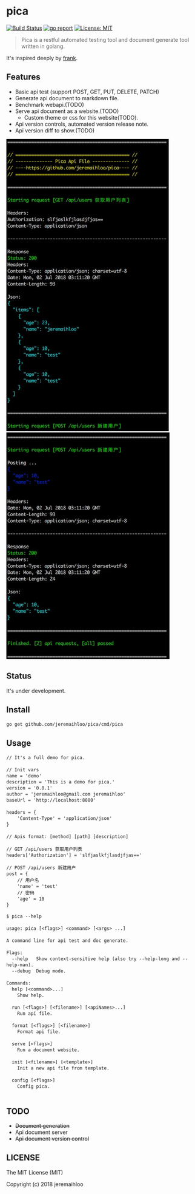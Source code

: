 # pica

[![Build Status](https://travis-ci.org/jeremaihloo/pica.svg?branch=master)](https://travis-ci.org/jeremaihloo/pica)
[![go report](https://goreportcard.com/badge/github.com/jeremaihloo/pica)](https://goreportcard.com/badge/github.com/jeremaihloo/pica)
[![License: MIT](https://img.shields.io/badge/License-MIT-blue.svg)](http://www.gnu.org/licenses/gpl-3.0)
> Pica is a restful automated testing tool and document generate tool written in golang.

It's inspired deeply by [frank](https://github.com/txthinking/frank).

## Features

- Basic api test (support POST, GET, PUT, DELETE, PATCH)
- Generate api document to markdown file.
- Benchmark webapi.(TODO)
- Serve api document as a website.(TODO)
    - Custom theme or css for this website(TODO).
- Api version controls, automated version release note.
- Api version diff to show.(TODO)

![screenshots/1.jpg](screenshots/1.jpg)
![screenshots/2.jpg](screenshots/2.jpg)
## Status

It's under development.

## Install

```console
go get github.com/jeremaihloo/pica/cmd/pica
```

## Usage

```
// It's a full demo for pica.

// Init vars
name = 'demo'
description = 'This is a demo for pica.'
version = '0.0.1'
author = 'jeremaihloo@gmail.com jeremaihloo'
baseUrl = 'http://localhost:8080'

headers = {
    'Content-Type' = 'application/json'
}

// Apis format: [method] [path] [description]

// GET /api/users 获取用户列表
headers['Authorization'] = 'slfjaslkfjlasdjfjas=='

// POST /api/users 新建用户
post = {
    // 用户名
    'name' = 'test'
    // 密码
    'age' = 10
}
```

```console
$ pica --help

usage: pica [<flags>] <command> [<args> ...]

A command line for api test and doc generate.

Flags:
  --help   Show context-sensitive help (also try --help-long and --help-man).
  --debug  Debug mode.

Commands:
  help [<command>...]
    Show help.

  run [<flags>] [<filename>] [<apiNames>...]
    Run api file.

  format [<flags>] [<filename>]
    Format api file.

  serve [<flags>]
    Run a document website.

  init [<filename>] [<template>]
    Init a new api file from template.

  config [<flags>]
    Config pica.


```

## TODO

- ~~Document generation~~
- Api document server
- ~~Api document version control~~

## LICENSE

The MIT License (MIT)

Copyright (c) 2018 jeremaihloo